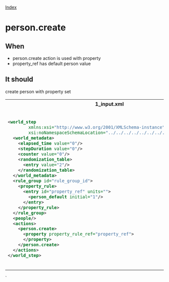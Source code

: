 [Index](./index.md)
# person.create
## When
- person.create action is used with property
- property_ref has default person value

## It should
create person with property set
<table>
<tr>
<th>1_input.xml</th>
<th>2_expected.xml</th>
</tr>
<tr>
<td>
  
```xml
<world_step
        xmlns:xsi="http://www.w3.org/2001/XMLSchema-instance"
        xsi:noNamespaceSchemaLocation="../../../../../../../../world_step.xsd">
  <world_metadata>
    <elapsed_time value="0"/>
    <stepDuration value="0"/>
    <counter value="0"/>
    <randomization_table>
      <entry value="2"/>
    </randomization_table>
  </world_metadata>
  <rule_group id="rule_group_id">
    <property_rule>
      <entry id="property_ref" units="">
        <person_default initial="1"/>
      </entry>
    </property_rule>
  </rule_group>
  <people/>
  <actions>
    <person.create>
      <property property_rule_ref="property_ref">
      </property>
    </person.create>
  </actions>
</world_step>
```
  
</td>
<td>

```xml
<world_step xmlns:xsi="http://www.w3.org/2001/XMLSchema-instance" xsi:noNamespaceSchemaLocation="../../../../../../../../world_step.xsd">
  <world_metadata>
    <elapsed_time value="0"/>
    <stepDuration value="0"/>
    <counter value="1"/>
    <randomization_table>
      <entry value="2"/>
    </randomization_table>
  </world_metadata>
  <rule_group id="rule_group_id">
    <property_rule>
      <entry id="property_ref" units="">
        <person_default initial="1"/>
      </entry>
    </property_rule>
  </rule_group>
  <people>
    <person id="0.0">
      <location x="0" y="0"/>
      <properties>
        <property property_rule_ref="property_ref" value="1"/>
      </properties>
      <inventory/>
      <classifications/>
    </person>
  </people>
  <actions/>
</world_step>
```

</td>
</tr>
</table>
`